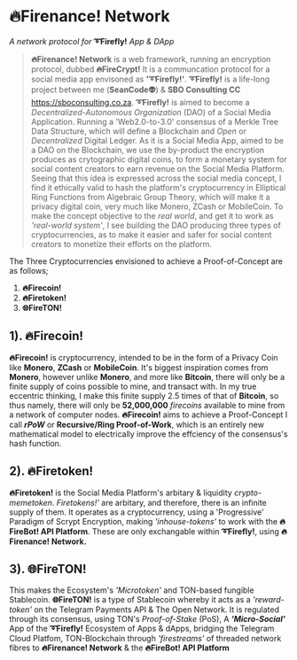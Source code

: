 # 🔥Firenance! Network 
*A network protocol for* **➰Firefly!** *App & DApp*  

> **🔥Firenance! Network** is a web framework, running an encryption protocol, dubbed **🔥FireCrypt!** It is a communcation protocol for a
social media app envisoned as **'➰Firefly!'**. **➰Firefly!** is a life-long project between me (**SeanCode👽**) & **SBO Consulting CC** 
https://sboconsulting.co.za. **➰Firefly!** is aimed to become a *Decentralized-Autonomous Organization* (DAO) of a Social Media Application. Running
a 'Web2.0-to-3.0' consensus of a Merkle Tree Data Structure, which will define a Blockchain and *Open* or *Decentralized* Digital Ledger. As it is
a Social Media App, aimed to be a DAO on the Blockchain, we use the by-product the encryption produces as crytographic digital coins, to form a monetary 
system for social content creators to earn revenue on the Social Media Platform. Seeing that this idea is expressed across the social media concept,
I find it ethically valid to hash the platform's cryptocurrency in Elliptical Ring Functions from Algebraic Group Theory, which will make it a privacy
digital coin, very much like Monero, ZCash or MobileCoin. To make the concept objective to the *real world*, and get it to work as *'real-world system'*,
I see building the DAO producing three types of cryptocurrencies, as to make it easier and safer for social content creators to monetize their efforts
on the platform. 

The Three Cryptocurrencies envisioned to achieve a Proof-of-Concept are as follows;

1. **🔥Firecoin!**
2. **🔥Firetoken!**
3. **🌐FireTON!**

## 1). 🔥Firecoin!

**🔥Firecoin!** is cryptocurrency, intended to be in the form of a Privacy Coin like **Monero**, **ZCash** or **MobileCoin**. It's biggest inspiration comes
from **Monero**, however unlike **Monero**, and more like **Bitcoin**, there will only be a finite supply of coins possible to mine, and transact with.
In my true eccentric thinking, I make this finite supply 2.5 times of that of **Bitcoin**, so thus namely, there will only be **52,000,000** *firecoins*
available to mine from a network of computer nodes. **🔥Firecoin!** aims to achieve a Proof-Concept I call ***rPoW*** or **Recursive/Ring Proof-of-Work**,
which is an entirely new mathematical model to electrically improve the effciency of the consensus's hash function. 

## 2). 🔥Firetoken!

**🔥Firetoken!** is the Social Media Platform's arbitary & liquidity *crypto-memetoken*. *Firetokens!'* are arbitary, and therefore, there is an infinite supply of them.
It operates as a cryptocurrency, using a 'Progressive' Paradigm of Scrypt Encryption, making *'inhouse-tokens'* to work with the **🔥FireBot! API Platform**.
These are only exchangable within **➰Firefly!**, using **🔥Firenance! Network.**

## 3). 🌐FireTON!

This makes the Ecosystem's *'Microtoken'* and TON-based fungible Stablecoin. **🌐FireTON!** is a type of Stablecoin whereby it acts as a *'reward-token'* 
on the Telegram Payments API & The Open Network. It is regulated through its consensus, using TON's *Proof-of-Stake* (PoS), 
A ***'Micro-Social'*** App of the **➰Firefly!** Ecosystem of Apps & dApps, bridging the Telegram Cloud Platfom, TON-Blockchain through *'firestreams'* 
of threaded network fibres to **🔥Firenance! Network** & the **🔥FireBot! API Platform**
